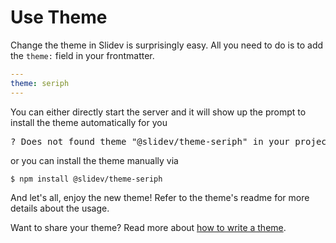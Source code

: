 # Use Theme

Change the theme in Slidev is surprisingly easy. All you need to do is to add the `theme:` field in your frontmatter.

```yml
---
theme: seriph
---
```

You can either directly start the server and it will show up the prompt to install the theme automatically for you

<div class="language-md">
<pre>
<span class="token keyword">?</span> Does not found theme <span class="token string">"@slidev/theme-seriph"</span> in your project, do you want to install it now? › (Y/n)
</pre>
</div>

or you can install the theme manually via

```bash
$ npm install @slidev/theme-seriph
```

And let's all, enjoy the new theme! Refer to the theme's readme for more details about the usage.

Want to share your theme? Read more about [how to write a theme](/themes/write-a-theme).
